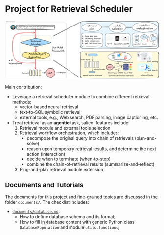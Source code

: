 # Project for Retrieval Scheduler


<p align="center">
  <img src="assets/rag-framework.png" alt="our-framework">
</p>

Main contribution:

- Leverage a retrieval scheduler module to combine different retrieval methods:
  - vector-based neural retrieval
  - text-to-SQL symbolic retrieval
  - external tools, e.g., Web search, PDF parsing, image captioning, etc.
- Treat retrieval as an **agentic** task, salient features include:
  1. Retrieval module and external tools selection
  2. Retrieval workflow orchestration, which includes:
      - decompose the original query into chain of retrievals (plan-and-solve)
      - reason upon temporary retrieval results, and determine the next action (interaction)
      - decide when to terminate (when-to-stop)
      - combine the chain-of-retrieval results (summarize-and-reflect)
  3. Plug-and-play retrieval module extension


## Documents and Tutorials

The documents for this project and fine-grained topics are discussed in the folder `documents/`. The checklist includes:

- [`documents/database.md`](documents/database.md):
  - How to define database schema and its format;
  - How to fill in database content with generic Python class `DatabasePopulation` and module `utils.functions`;